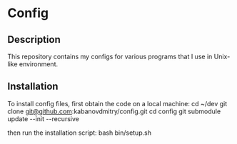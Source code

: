 Config
======

Description
-----------
This repository contains my configs for various programs that I use in
Unix-like environment.

Installation
------------
To install config files, first obtain the code on a local machine:
    cd ~/dev
    git clone git@github.com:kabanovdmitry/config.git
    cd config
    git submodule update --init --recursive

then run the installation script:
    bash bin/setup.sh
